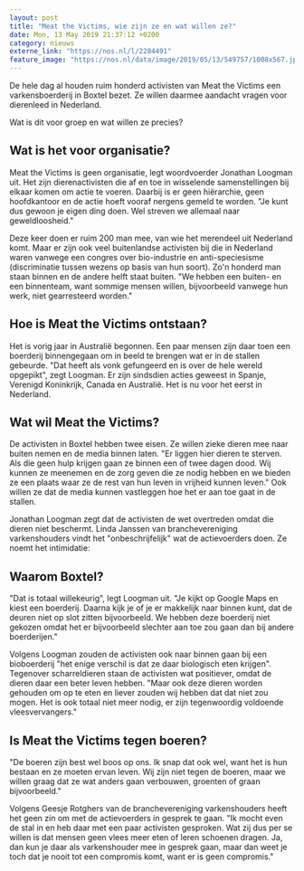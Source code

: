 ```yaml
---
layout: post
title: "Meat the Victims, wie zijn ze en wat willen ze?"
date: Mon, 13 May 2019 21:37:12 +0200
category: nieuws
externe_link: "https://nos.nl/l/2284491"
feature_image: "https://nos.nl/data/image/2019/05/13/549757/1008x567.jpg"
---
```


<p>De hele dag al houden ruim honderd activisten van Meat the Victims een varkensboerderij in Boxtel bezet. Ze willen daarmee aandacht vragen voor dierenleed in Nederland.</p>
<p>Wat is dit voor groep en wat willen ze precies?</p>
<h2>Wat is het voor organisatie?</h2>
<p>Meat the Victims is geen organisatie, legt woordvoerder Jonathan Loogman uit. Het zijn dierenactivisten die af en toe in wisselende samenstellingen bij elkaar komen om actie te voeren. Daarbij is er geen hiërarchie, geen hoofdkantoor en de actie hoeft vooraf nergens gemeld te worden. "Je kunt dus gewoon je eigen ding doen. Wel streven we allemaal naar geweldloosheid."</p>
<p>Deze keer doen er ruim 200 man mee, van wie het merendeel uit Nederland komt. Maar er zijn ook veel buitenlandse activisten bij die in Nederland waren vanwege een congres over bio-industrie en anti-speciesisme (discriminatie tussen wezens op basis van hun soort). Zo'n honderd man staan binnen en de andere helft staat buiten. "We hebben een buiten- en een binnenteam, want sommige mensen willen, bijvoorbeeld vanwege hun werk, niet gearresteerd worden."</p>
<h2>Hoe is Meat the Victims ontstaan?</h2>
<p>Het is vorig jaar in Australië begonnen. Een paar mensen zijn daar toen een boerderij binnengegaan om in beeld te brengen wat er in de stallen gebeurde. "Dat heeft als vonk gefungeerd en is over de hele wereld opgepikt", zegt Loogman. Er zijn sindsdien acties geweest in Spanje, Verenigd Koninkrijk, Canada en Australië. Het is nu voor het eerst in Nederland.</p>
<h2>Wat wil Meat the Victims?</h2>
<p>De activisten in Boxtel hebben twee eisen. Ze willen zieke dieren mee naar buiten nemen en de media binnen laten. "Er liggen hier dieren te sterven. Als die geen hulp krijgen gaan ze binnen een of twee dagen dood. Wij kunnen ze meenemen en de zorg geven die ze nodig hebben en we bieden ze een plaats waar ze de rest van hun leven in vrijheid kunnen leven." Ook willen ze dat de media kunnen vastleggen hoe het er aan toe gaat in de stallen.</p>
<p>Jonathan Loogman zegt dat de activisten de wet overtreden omdat die dieren niet beschermt. Linda Janssen van branchevereniging varkenshouders vindt het "onbeschrijfelijk" wat de actievoerders doen. Ze noemt het intimidatie:</p>
<h2>Waarom Boxtel?</h2>
<p>"Dat is totaal willekeurig", legt Loogman uit. "Je kijkt op Google Maps en kiest een boerderij. Daarna kijk je of je er makkelijk naar binnen kunt, dat de deuren niet op slot zitten bijvoorbeeld. We hebben deze boerderij niet gekozen omdat het er bijvoorbeeld slechter aan toe zou gaan dan bij andere boerderijen."</p>
<p>Volgens Loogman zouden de activisten ook naar binnen gaan bij een bioboerderij "het enige verschil is dat ze daar biologisch eten krijgen". Tegenover scharreldieren staan de activisten wat positiever, omdat de dieren daar een beter leven hebben. "Maar ook deze dieren worden gehouden om op te eten en liever zouden wij hebben dat dat niet zou mogen. Het is ook totaal niet meer nodig, er zijn tegenwoordig voldoende vleesvervangers."</p>
<h2>Is Meat the Victims tegen boeren?</h2>
<p>"De boeren zijn best wel boos op ons. Ik snap dat ook wel, want het is hun bestaan en ze moeten ervan leven. Wij zijn niet tegen de boeren, maar we willen graag dat ze wat anders gaan verbouwen, groenten of graan bijvoorbeeld."</p>
<p>Volgens Geesje Rotghers van de branchevereniging varkenshouders heeft het geen zin om met de actievoerders in gesprek te gaan. "Ik mocht even de stal in en heb daar met een paar activisten gesproken. Wat zij dus per se willen is dat mensen geen vlees meer eten of leren schoenen dragen. Ja, dan kun je daar als varkenshouder mee in gesprek gaan, maar dan weet je toch dat je nooit tot een compromis komt, want er is geen compromis."</p>
